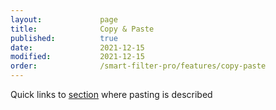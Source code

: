 ```yaml
---
layout:             page
title:              Copy & Paste
published:          true
date:               2021-12-15
modified:           2021-12-15
order:              /smart-filter-pro/features/copy-paste
---
```

<todo assign="daniele">Quick links to [section](split-pasted-text) where pasting is described</todo>